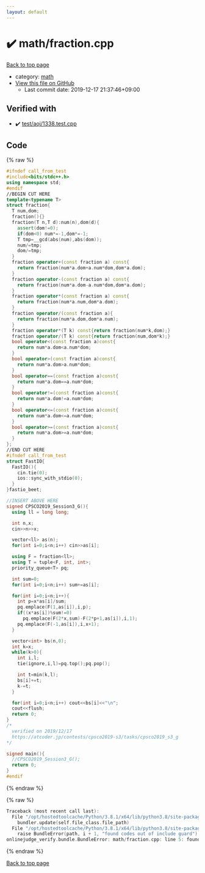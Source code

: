```yaml
---
layout: default
---
```


<!-- mathjax config similar to math.stackexchange -->
<script type="text/javascript" async
  src="https://cdnjs.cloudflare.com/ajax/libs/mathjax/2.7.5/MathJax.js?config=TeX-MML-AM_CHTML">
</script>
<script type="text/x-mathjax-config">
  MathJax.Hub.Config({
    TeX: { equationNumbers: { autoNumber: "AMS" }},
    tex2jax: {
      inlineMath: [ ['$','$'] ],
      processEscapes: true
    },
    "HTML-CSS": { matchFontHeight: false },
    displayAlign: "left",
    displayIndent: "2em"
  });
</script>

<script type="text/javascript" src="https://cdnjs.cloudflare.com/ajax/libs/jquery/3.4.1/jquery.min.js"></script>
<script src="https://cdn.jsdelivr.net/npm/jquery-balloon-js@1.1.2/jquery.balloon.min.js" integrity="sha256-ZEYs9VrgAeNuPvs15E39OsyOJaIkXEEt10fzxJ20+2I=" crossorigin="anonymous"></script>
<script type="text/javascript" src="../../assets/js/copy-button.js"></script>
<link rel="stylesheet" href="../../assets/css/copy-button.css" />


# :heavy_check_mark: math/fraction.cpp

<a href="../../index.html">Back to top page</a>

* category: <a href="../../index.html#7e676e9e663beb40fd133f5ee24487c2">math</a>
* <a href="{{ site.github.repository_url }}/blob/master/math/fraction.cpp">View this file on GitHub</a>
    - Last commit date: 2019-12-17 21:37:46+09:00




## Verified with

* :heavy_check_mark: <a href="../../verify/test/aoj/1338.test.cpp.html">test/aoj/1338.test.cpp</a>


## Code

<a id="unbundled"></a>
{% raw %}
```cpp
#ifndef call_from_test
#include<bits/stdc++.h>
using namespace std;
#endif
//BEGIN CUT HERE
template<typename T>
struct fraction{
  T num,dom;
  fraction(){}
  fraction(T n,T d):num(n),dom(d){
    assert(dom!=0);
    if(dom<0) num*=-1,dom*=-1;
    T tmp=__gcd(abs(num),abs(dom));
    num/=tmp;
    dom/=tmp;
  }
  fraction operator+(const fraction a) const{
    return fraction(num*a.dom+a.num*dom,dom*a.dom);
  }
  fraction operator-(const fraction a) const{
    return fraction(num*a.dom-a.num*dom,dom*a.dom);
  }
  fraction operator*(const fraction a) const{
    return fraction(num*a.num,dom*a.dom);
  }
  fraction operator/(const fraction a){
    return fraction(num*a.dom,dom*a.num);
  }
  fraction operator*(T k) const{return fraction(num*k,dom);}
  fraction operator/(T k) const{return fraction(num,dom*k);}
  bool operator<(const fraction a)const{
    return num*a.dom<a.num*dom;
  }
  bool operator>(const fraction a)const{
    return num*a.dom>a.num*dom;
  }
  bool operator==(const fraction a)const{
    return num*a.dom==a.num*dom;
  }
  bool operator!=(const fraction a)const{
    return num*a.dom!=a.num*dom;
  }
  bool operator<=(const fraction a)const{
    return num*a.dom<=a.num*dom;
  }
  bool operator>=(const fraction a)const{
    return num*a.dom>=a.num*dom;
  }
};
//END CUT HERE
#ifndef call_from_test
struct FastIO{
  FastIO(){
    cin.tie(0);
    ios::sync_with_stdio(0);
  }
}fastio_beet;

//INSERT ABOVE HERE
signed CPSCO2019_Session3_G(){
  using ll = long long;

  int n,x;
  cin>>n>>x;

  vector<ll> as(n);
  for(int i=0;i<n;i++) cin>>as[i];

  using F = fraction<ll>;
  using T = tuple<F, int, int>;
  priority_queue<T> pq;

  int sum=0;
  for(int i=0;i<n;i++) sum+=as[i];

  for(int i=0;i<n;i++){
    int p=x*as[i]/sum;
    pq.emplace(F(1,as[i]),i,p);
    if((x*as[i])%sum!=0)
      pq.emplace(F(2*x,sum)-F(2*p+1,as[i]),i,1);
    pq.emplace(F(-1,as[i]),i,x+1);
  }

  vector<int> bs(n,0);
  int k=x;
  while(k>0){
    int i,l;
    tie(ignore,i,l)=pq.top();pq.pop();

    int t=min(k,l);
    bs[i]+=t;
    k-=t;
  }

  for(int i=0;i<n;i++) cout<<bs[i]<<"\n";
  cout<<flush;
  return 0;
}
/*
  verified on 2019/12/17
  https://atcoder.jp/contests/cpsco2019-s3/tasks/cpsco2019_s3_g
*/

signed main(){
  //CPSCO2019_Session3_G();
  return 0;
}
#endif

```
{% endraw %}

<a id="bundled"></a>
{% raw %}
```cpp
Traceback (most recent call last):
  File "/opt/hostedtoolcache/Python/3.8.1/x64/lib/python3.8/site-packages/onlinejudge_verify/docs.py", line 342, in write_contents
    bundler.update(self.file_class.file_path)
  File "/opt/hostedtoolcache/Python/3.8.1/x64/lib/python3.8/site-packages/onlinejudge_verify/bundle.py", line 148, in update
    raise BundleError(path, i + 1, "found codes out of include guard")
onlinejudge_verify.bundle.BundleError: math/fraction.cpp: line 5: found codes out of include guard

```
{% endraw %}

<a href="../../index.html">Back to top page</a>

